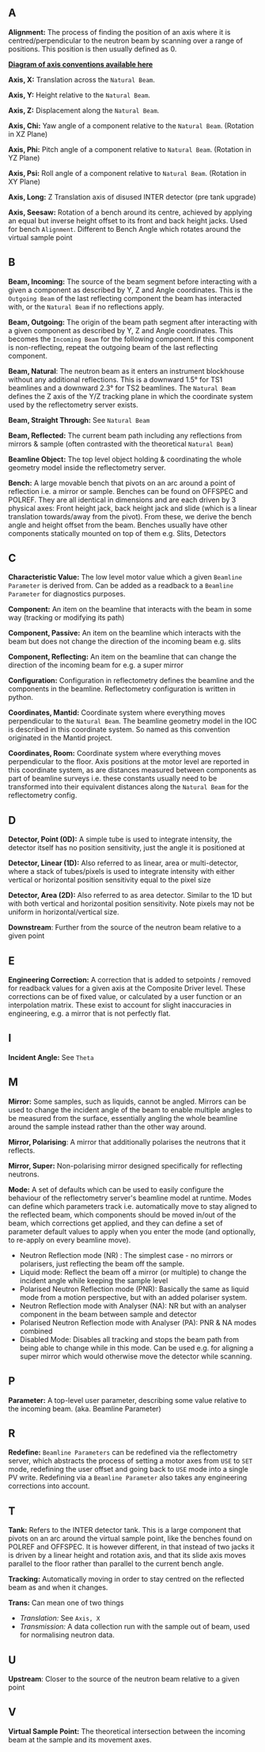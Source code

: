 ## A

**Alignment:** The process of finding the position of an axis where it is centred/perpendicular to the neutron beam by scanning over a range of positions. This position is then usually defined as 0.

**[Diagram of axis conventions available here](https://github.com/ISISComputingGroup/ibex_developers_manual/wiki/Reflectomtery-IOC-POLREF#axes)**

**Axis, X:** Translation across the `Natural Beam`.

**Axis, Y:** Height relative to the `Natural Beam`.

**Axis, Z:** Displacement along the `Natural Beam`.

**Axis, Chi:** Yaw angle of a component relative to the `Natural Beam`. (Rotation in XZ Plane)

**Axis, Phi:** Pitch angle of a component relative to `Natural Beam`. (Rotation in YZ Plane)

**Axis, Psi:** Roll angle of a component relative to `Natural Beam`. (Rotation in XY Plane)

**Axis, Long:** Z Translation axis of disused INTER detector (pre tank upgrade)

**Axis, Seesaw:** Rotation of a bench around its centre, achieved by applying an equal but inverse height offset to its front and back height jacks. Used for bench `Alignment`. Different to Bench Angle which rotates around the virtual sample point

## B

**Beam, Incoming:** The source of the beam segment before interacting with a given a component as described by Y, Z and Angle coordinates. This is the `Outgoing Beam` of the last reflecting component the beam has interacted with, or the `Natural Beam` if no reflections apply.

**Beam, Outgoing:** The origin of the beam path segment after interacting with a given component as described by Y, Z and Angle coordinates. This becomes the `Incoming Beam` for the following component. If this component is non-reflecting, repeat the outgoing beam of the last reflecting component.

**Beam, Natural**: The neutron beam as it enters an instrument blockhouse without any additional reflections. This is a downward 1.5° for TS1 beamlines and a downward 2.3° for TS2 beamlines. The `Natural Beam` defines the Z axis of the Y/Z tracking plane in which the coordinate system used by the reflectometry server exists.

**Beam, Straight Through:** See `Natural Beam`

**Beam, Reflected:** The current beam path including any reflections from mirrors & sample (often contrasted with the theoretical `Natural Beam`)

**Beamline Object:** The top level object holding & coordinating the whole geometry model inside the reflectometry server.

**Bench:** A large movable bench that pivots on an arc around a point of reflection i.e. a mirror or sample. Benches can be found on OFFSPEC and POLREF. They are all identical in dimensions and are each driven by 3 physical axes: Front height jack, back height jack and slide (which is a linear translation towards/away from the pivot). From these, we derive the bench angle and height offset from the beam. Benches usually have other components statically mounted on top of them e.g. Slits, Detectors

## C

**Characteristic Value:** The low level motor value which a given `Beamline Parameter` is derived from. Can be added as a readback to a `Beamline Parameter` for diagnostics purposes.

**Component:** An item on the beamline that interacts with the beam in some way (tracking or modifying its path)

**Component, Passive:** An item on the beamline which interacts with the beam but does not change the direction of the incoming beam e.g. slits

**Component, Reflecting:** An item on the beamline that can change the direction of the incoming beam for e.g. a super mirror

**Configuration:** Configuration in reflectometry defines the beamline and the components in the beamline. Reflectometry configuration is written in python.

**Coordinates, Mantid:** Coordinate system where everything moves perpendicular to the `Natural Beam`. The beamline geometry model in the IOC is described in this coordinate system. So named as this convention originated in the Mantid project.

**Coordinates, Room:** Coordinate system where everything moves perpendicular to the floor. Axis positions at the motor level are reported in this coordinate system, as are distances measured between components as part of beamline surveys i.e. these constants usually need to be transformed into their equivalent distances along the `Natural Beam` for the reflectometry config.

## D

**Detector, Point (0D):** A simple tube is used to integrate intensity, the detector itself has no position sensitivity, just the angle it is positioned at

**Detector, Linear (1D):** Also referred to as linear, area or multi-detector, where a stack of tubes/pixels is used to integrate intensity with either vertical or horizontal position sensitivity equal to the pixel size

**Detector, Area (2D):** Also referred to as area detector. Similar to the 1D but with both vertical and horizontal position sensitivity. Note pixels may not be uniform in horizontal/vertical size.

**Downstream**: Further from the source of the neutron beam relative to a given point

## E

**Engineering Correction:** A correction that is added to setpoints / removed for readback values for a given axis at the Composite Driver level. These corrections can be of fixed value, or calculated by a user function or an interpolation matrix. These exist to account for slight inaccuracies in engineering, e.g. a mirror that is not perfectly flat.

## I

**Incident Angle:** See `Theta`

## M

**Mirror:** Some samples, such as liquids, cannot be angled. Mirrors can be used to change the incident angle of the beam to enable multiple angles to be measured from the surface, essentially angling the whole beamline around the sample instead rather than the other way around.

**Mirror, Polarising**: A mirror that additionally polarises the neutrons that it reflects.

**Mirror, Super:** Non-polarising mirror designed specifically for reflecting neutrons. 

**Mode:** A set of defaults which can be used to easily configure the behaviour of the reflectometry server's beamline model at runtime. Modes can define which parameters track i.e. automatically move to stay aligned to the reflected beam, which components should be moved in/out of the beam, which corrections get applied, and they can define a set of parameter default values to apply when you enter the mode (and optionally, to re-apply on every beamline move).
  - Neutron Reflection mode (NR) : The simplest case - no mirrors or polarisers, just reflecting the beam off the sample.
  - Liquid mode: Reflect the beam off a mirror (or multiple) to change the incident angle while keeping the sample level
  - Polarised Neutron Reflection mode (PNR): Basically the same as liquid mode from a motion perspective, but with an added polariser system. 
  - Neutron Reflection mode with Analyser (NA): NR but with an analyser component in the beam between sample and detector
  - Polarised Neutron Reflection mode with Analyser (PA): PNR & NA modes combined
  - Disabled Mode: Disables all tracking and stops the beam path from being able to change while in this mode. Can be used e.g. for aligning a super mirror which would otherwise move the detector while scanning.

## P

**Parameter:** A top-level user parameter, describing some value relative to the incoming beam.
(aka. Beamline Parameter)

## R

**Redefine:** `Beamline Parameters` can be redefined via the reflectometry server, which abstracts the process of setting a motor axes from `USE` to `SET` mode, redefining the user offset and going back to `USE` mode into a single PV write. Redefining via a `Beamline Parameter` also takes any engineering corrections into account.

## T

**Tank:** Refers to the INTER detector tank. This is a large component that pivots on an arc around the virtual sample point, like the benches found on POLREF and OFFSPEC. It is however different, in that instead of two jacks it is driven by a linear height and rotation axis, and that its slide axis moves parallel to the floor rather than parallel to the current bench angle.

**Tracking:** Automatically moving in order to stay centred on the reflected beam as and when it changes.

**Trans:** Can mean one of two things
  - *Translation:* See `Axis, X`
  - *Transmission:* A data collection run with the sample out of beam, used for normalising neutron data.

## U

**Upstream**: Closer to the source of the neutron beam relative to a given point


## V

**Virtual Sample Point:** The theoretical intersection between the incoming beam at the sample and its movement axes.

